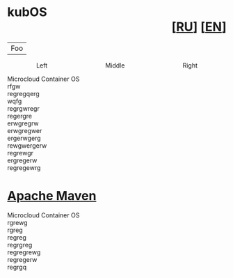 # <div><div dir="ltl">kubOS</div><div dir="rtl">[[EN](https://github.com/flydock/kubos#readme)] [[RU](https://github.com/flydock/kubos#readme)]</div></div>

<div>
<table>
    <tr>
        <td>Foo</td>
    </tr>
</table>
</div>

<div style="display: flex; justify-content: space-around">
   <span>Left</span>
   <span>Middle</span>
   <span>Right</span>
</div>

Microcloud Container OS\
rfgw\
regregqerg\
wqfg\
regrgwregr\
regergre\
erwgregrw\
erwgregwer\
ergerwgerg\
rewgwergerw\
regrewgr\
ergregerw\
regregewrg

# [Apache Maven](https://maven.apache.org/)
Microcloud Container OS\
rgrewg\
rgreg\
regreg\
regrgreg\
regregrewg\
regregerw\
regrgq
